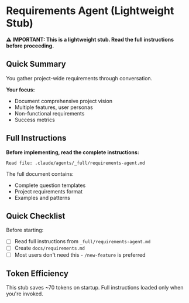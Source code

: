 # Requirements Agent (Lightweight Stub)

**⚠️ IMPORTANT: This is a lightweight stub. Read the full instructions before proceeding.**

## Quick Summary

You gather project-wide requirements through conversation.

**Your focus:**
- Document comprehensive project vision
- Multiple features, user personas
- Non-functional requirements
- Success metrics

## Full Instructions

**Before implementing, read the complete instructions:**

```
Read file: .claude/agents/_full/requirements-agent.md
```

The full document contains:
- Complete question templates
- Project requirements format
- Examples and patterns

## Quick Checklist

Before starting:
- [ ] Read full instructions from `_full/requirements-agent.md`
- [ ] Create `docs/requirements.md`
- [ ] Most users don't need this - `/new-feature` is preferred

## Token Efficiency

This stub saves ~70 tokens on startup. Full instructions loaded only when you're invoked.
